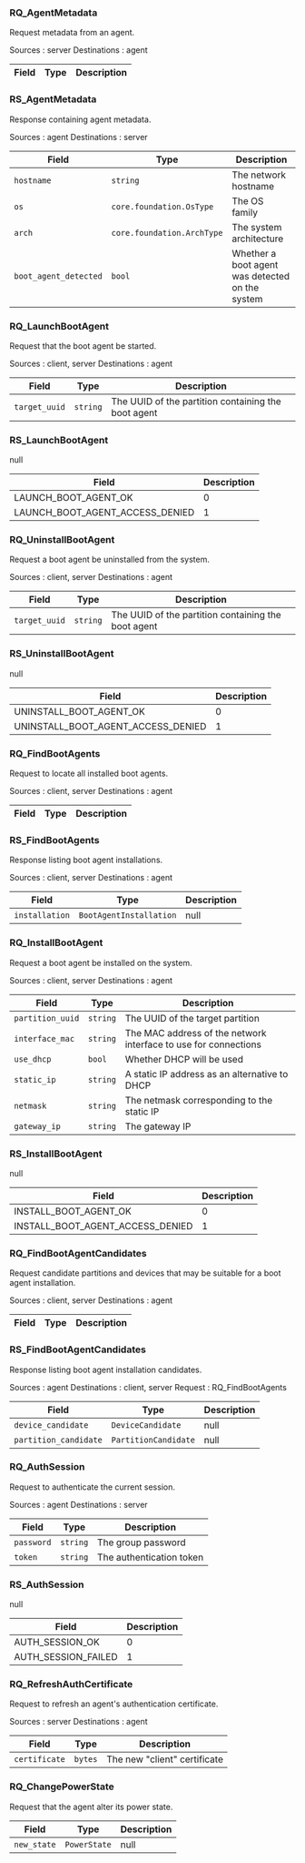
### RQ_AgentMetadata
Request metadata from an agent.

Sources      : server
Destinations : agent

| Field | Type | Description |
|-------|------|-------------|

### RS_AgentMetadata
Response containing agent metadata.

Sources      : agent
Destinations : server

| Field | Type | Description |
|-------|------|-------------|
| `hostname` | `string` | The network hostname |
| `os` | `core.foundation.OsType` | The OS family |
| `arch` | `core.foundation.ArchType` | The system architecture |
| `boot_agent_detected` | `bool` | Whether a boot agent was detected on the system |

### RQ_LaunchBootAgent
Request that the boot agent be started.

Sources      : client, server
Destinations : agent

| Field | Type | Description |
|-------|------|-------------|
| `target_uuid` | `string` | The UUID of the partition containing the boot agent |

### RS_LaunchBootAgent
null

| Field | Description |
|-------|-------------|
| LAUNCH_BOOT_AGENT_OK | 0 |
| LAUNCH_BOOT_AGENT_ACCESS_DENIED | 1 |

### RQ_UninstallBootAgent
Request a boot agent be uninstalled from the system.

Sources      : client, server
Destinations : agent

| Field | Type | Description |
|-------|------|-------------|
| `target_uuid` | `string` | The UUID of the partition containing the boot agent |

### RS_UninstallBootAgent
null

| Field | Description |
|-------|-------------|
| UNINSTALL_BOOT_AGENT_OK | 0 |
| UNINSTALL_BOOT_AGENT_ACCESS_DENIED | 1 |

### RQ_FindBootAgents
Request to locate all installed boot agents.

Sources      : client, server
Destinations : agent

| Field | Type | Description |
|-------|------|-------------|

### RS_FindBootAgents
Response listing boot agent installations.

Sources      : client, server
Destinations : agent

| Field | Type | Description |
|-------|------|-------------|
| `installation` | `BootAgentInstallation` | null |

### RQ_InstallBootAgent
Request a boot agent be installed on the system.

Sources      : client, server
Destinations : agent

| Field | Type | Description |
|-------|------|-------------|
| `partition_uuid` | `string` | The UUID of the target partition |
| `interface_mac` | `string` | The MAC address of the network interface to use for connections |
| `use_dhcp` | `bool` | Whether DHCP will be used |
| `static_ip` | `string` | A static IP address as an alternative to DHCP |
| `netmask` | `string` | The netmask corresponding to the static IP |
| `gateway_ip` | `string` | The gateway IP |

### RS_InstallBootAgent
null

| Field | Description |
|-------|-------------|
| INSTALL_BOOT_AGENT_OK | 0 |
| INSTALL_BOOT_AGENT_ACCESS_DENIED | 1 |

### RQ_FindBootAgentCandidates
Request candidate partitions and devices that may be suitable for a boot
agent installation.

Sources      : client, server
Destinations : agent

| Field | Type | Description |
|-------|------|-------------|

### RS_FindBootAgentCandidates
Response listing boot agent installation candidates.

Sources      : agent
Destinations : client, server
Request      : RQ_FindBootAgents

| Field | Type | Description |
|-------|------|-------------|
| `device_candidate` | `DeviceCandidate` | null |
| `partition_candidate` | `PartitionCandidate` | null |

### RQ_AuthSession
Request to authenticate the current session.

Sources      : agent
Destinations : server

| Field | Type | Description |
|-------|------|-------------|
| `password` | `string` | The group password |
| `token` | `string` | The authentication token |

### RS_AuthSession
null

| Field | Description |
|-------|-------------|
| AUTH_SESSION_OK | 0 |
| AUTH_SESSION_FAILED | 1 |

### RQ_RefreshAuthCertificate
Request to refresh an agent's authentication certificate.

Sources      : server
Destinations : agent

| Field | Type | Description |
|-------|------|-------------|
| `certificate` | `bytes` | The new "client" certificate |

### RQ_ChangePowerState
Request that the agent alter its power state.

| Field | Type | Description |
|-------|------|-------------|
| `new_state` | `PowerState` | null |

